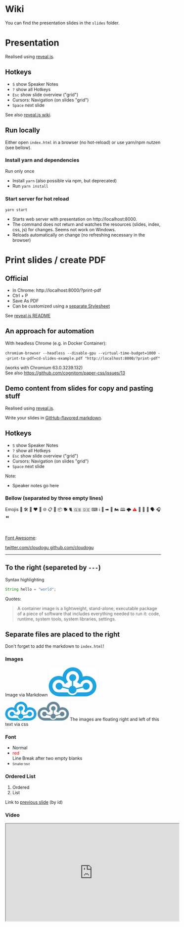 # Wiki

You can find the presentation slides in the `slides` folder.

# Presentation

Realised using [reveal.js](https://github.com/hakimel/reveal.js/).

## Hotkeys

* `S` show Speaker Notes 
* `?` show all Hotkeys 
* `Esc` show slide overview ("grid")
* Cursors: Navigation (on slides "grid")
* `Space` next slide

See also [reveal.js wiki](https://github.com/hakimel/reveal.js/wiki/Keyboard-Shortcuts).

## Run locally

Either open `index.html` in a browser (no hot-reload) or use yarn/npm nutzen (see bellow).

### Install yarn and dependencies

Run only once

* Install `yarn` (also possible via npm, but deprecated)
* Run `yarn install`

### Start server for hot reload

`yarn start`  

* Starts web server with presentation on http://localhost:8000.
* The command does not return and watches the resources (slides, index, css, js) for changes. Seems not work on Windows.
* Reloads automatically on change (no refreshing necessary in the browser)

# Print slides / create PDF 

## Official

* In Chrome: http://localhost:8000/?print-pdf
* Ctrl + P
* Save As PDF
* Can be customized using a [separate Stylesheet](../css/print/pdf.css)

See [reveal.js README](https://github.com/hakimel/reveal.js/#pdf-export)

## An approach for automation

With headless Chrome (e.g. in Docker Container): 

`chromium-browser --headless --disable-gpu --virtual-time-budget=1000 --print-to-pdf=cd-slides-example.pdf "http://localhost:8000/?print-pdf"`  

(works with Chromium 63.0.3239.132)  
See also https://github.com/cognitom/paper-css/issues/13


## Demo content from slides for copy and pasting stuff

Realised using [reveal.js](https://github.com/hakimel/reveal.js/).

Write your slides in [GitHub-flavored markdown](https://guides.github.com/features/mastering-markdown/).

## Hotkeys

* `S` show Speaker Notes 
* `?` show all Hotkeys 
* `Esc` show slide overview ("grid")
* Cursors: Navigation (on slides "grid")
* `Space` next slide

Note:
* Speaker notes go here 



### Bellow (separated by three empty lines)

Emojis 👤 🛠️ 🚢 ❤ 👤 🌐 📋 🐋 📦 🐕 🐈 🇬🇧 🇩🇪 ⌨ ℹ️ 📕 ➡ 🥚 🏍 🕮 🌩️ <font color="red">⚠</font> 🚀 🔑 🔄 🗣 ️🎧 ⏪

<br/>

[Font Awesome](https://fontawesome.com/icons?d=gallery): 

<i class="fas fa-coffee"></i>
<i class='fas fa-thumbtack'></i>
<i class='fas fa-code-branch'></i>

<a href='https://twitter.com/cloudogu' class="social" target="_blank">
    <i class='fab fa-twitter'></i>
    twitter.com/cloudogu
</a>

<a href='https://github.com/cloudogu' class="social" target="_blank">
    <i class='fab fa-github'></i>
    github.com/cloudogu
</a>

---

## To the right (separeted by `---`)

Syntax highlighting 

```java
String hello = "world";
```
 
Quotes: 
> A container image is a lightweight, stand-alone, executable package of a piece of software that includes everything needed to run it: code, runtime, system tools, system libraries, settings.



## Separate files are placed to the right

Don't forget to add the markdown to `index.html`!

### Images

<!-- .slide: data-background-image="css/images/logo.png" data-background-size="50%" -->
<!-- .slide: style="text-align: left;" -->
 
Image via Markdown
![image](css/images/logo3.png)

<img src="css/images/logo3.png" class="floatLeft" width=20% />
<img src="css/images/logo1.png" class="floatRight" width=20% />
The images are floating right and left of this text via css






### Font
<!-- .slide: id="font" -->

* Normal
* <font color="red">red</font>  
  Line Break after two empty blanks
* <font size="1">Smaller text</font>



### Ordered List

1. Ordered
1. List


Link to [previous slide](#/font) (by id)

### Video

<iframe width="560" height="315" src="https://www.youtube.com/embed/4ht22ReBjno" allow="encrypted-media" allowfullscreen></iframe>